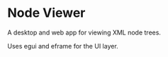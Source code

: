 # Node Viewer

A desktop and web app for viewing XML node trees.

Uses egui and eframe for the UI layer. 
